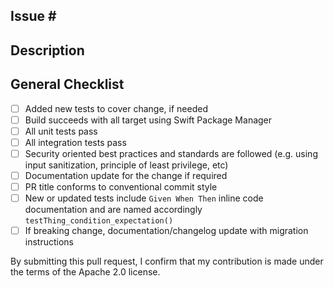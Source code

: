 ## Issue \#
<!-- If applicable, please link to issue(s) this change addresses -->

## Description
<!-- Why is this change required? What problem does it solve? -->

## General Checklist
<!-- Check or cross out if not relevant -->

- [ ] Added new tests to cover change, if needed
- [ ] Build succeeds with all target using Swift Package Manager
- [ ] All unit tests pass
- [ ] All integration tests pass
- [ ] Security oriented best practices and standards are followed (e.g. using input sanitization, principle of least privilege, etc)
- [ ] Documentation update for the change if required
- [ ] PR title conforms to conventional commit style
- [ ] New or updated tests include `Given When Then` inline code documentation and are named accordingly `testThing_condition_expectation()`
- [ ] If breaking change, documentation/changelog update with migration instructions

By submitting this pull request, I confirm that my contribution is made under the terms of the Apache 2.0 license.
